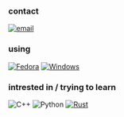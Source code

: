 
### contact
[![email](https://img.shields.io/badge/Email-D14836?style=flat-square&logo=gmail&logoColor=white)](mailto:r4qq@duck.com) 
### using 
[![Fedora](https://img.shields.io/badge/Fedora-51A2DA?style=flat-square&logo=fedora&logoColor=fff)](#) [![Windows](https://custom-icon-badges.demolab.com/badge/Windows-0078D6?style=flat-square&logo=windows11&logoColor=white)](#)
### intrested in / trying to learn
![C++](https://img.shields.io/badge/c++-%2300599C.svg?style=flat-square&logo=c%2B%2B&logoColor=white) ![Python](https://img.shields.io/badge/python-3670A0?style=flat-square&logo=python&logoColor=ffdd54) [![Rust](https://img.shields.io/badge/Rust-%23000000.svg?style=flat-square&logo=rust&logoColor=white)](#) 

